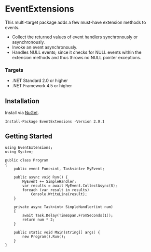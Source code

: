# EventExtensions
This multi-target package adds a few must-have extension methods to events.

- Collect the returned values of event handlers synchronously or asynchronously.
- Invoke an event asynchronously.
- Handles NULL events; since it checks for NULL events within the extension methods and thus throws no NULL pointer exceptions.

### Targets
- .NET Standard 2.0 or higher
- .NET Framework 4.5 or higher

## Installation
Install via <a href="https://www.nuget.org/packages/EventExtensions/">NuGet</a>.

    Install-Package EventExtensions -Version 2.0.1

## Getting Started

    using EventExtensions;
    using System;
    
    public class Program
    {
        public event Func<int, Task<int>> MyEvent;
        
        public async void Run() {
            MyEvent += SimpleHandler;
            var results = await MyEvent.CollectAsync(8);
            foreach (var result in results)
                Console.WriteLine(result);
        }
        
        private async Task<int> SimpleHandler(int num)
        {
            await Task.Delay(TimeSpan.FromSeconds(1));
            return num * 2;
        }
    
        public static void Main(string[] args) {
            new Program().Run();
        }
    }
